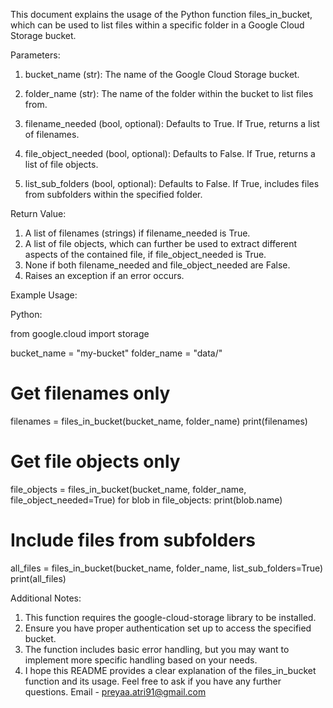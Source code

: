 This document explains the usage of the Python function files_in_bucket, which can be used to list files within a specific folder in a Google Cloud Storage bucket.

Parameters:

1. bucket_name (str): The name of the Google Cloud Storage bucket.

2. folder_name (str): The name of the folder within the bucket to list files from.

3. filename_needed (bool, optional): Defaults to True. If True, returns a list of filenames.

4. file_object_needed (bool, optional): Defaults to False. If True, returns a list of file objects.

5. list_sub_folders (bool, optional): Defaults to False. If True, includes files from subfolders within the specified folder.


Return Value:

1. A list of filenames (strings) if filename_needed is True.
2. A list of file objects, which can further be used to extract different aspects of the contained file, if file_object_needed is True.
3. None if both filename_needed and file_object_needed are False.
4. Raises an exception if an error occurs.


Example Usage:

Python:

from google.cloud import storage

bucket_name = "my-bucket"
folder_name = "data/"

# Get filenames only
filenames = files_in_bucket(bucket_name, folder_name)
print(filenames)

# Get file objects only
file_objects = files_in_bucket(bucket_name, folder_name, file_object_needed=True)
for blob in file_objects:
  print(blob.name)

# Include files from subfolders
all_files = files_in_bucket(bucket_name, folder_name, list_sub_folders=True)
print(all_files)



Additional Notes:

1. This function requires the google-cloud-storage library to be installed.
2. Ensure you have proper authentication set up to access the specified bucket.
3. The function includes basic error handling, but you may want to implement more specific handling based on your needs.
4. I hope this README provides a clear explanation of the files_in_bucket function and its usage. Feel free to ask if you have any further questions.
    Email - preyaa.atri91@gmail.com